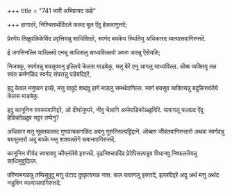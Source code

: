 +++
title = "741 भारी अभिप्रायद ऊहॆ"

+++
हागादरॆ, निश्चितार्थदिंदले फलद मूल ऎंदु हेळलागुत्तदॆ;

प्रेरणॆय तिळुवळिकॆयिंद प्रवृत्तियन्नु साधिसिदरॆ, स्वर्गद बयकॆय स्थितियु अधिकारद व्यत्यासवागिरुत्तदॆ.

ई जगत्तिनल्लि यारिल्लदॆ एनन्नू साधिसलु साध्यविल्लवो अवरु अदन्नु ऎसॆयलि;

निजक्कू, स्वर्गवन्नु बयसुववनु इल्लिये कॆलस माडबेकु, मत्तु बेरॆ एनू आगलु साध्यविल्ल. ऒब्ब व्यक्तियु तन्न स्वंत कर्मगळिंद स्वर्गद संपत्तन्नु पडॆयदिद्दरॆ,

इदु केवल मनुष्यन इच्छॆ, मत्तु यावुदे शब्दवु हागॆ माडलु समर्थवागिल्ल. स्वर्ग बयसुव व्यक्तियन्नु बदुकिरुवंतॆये कॆलस माडबेकु.

इदु कानूनिन स्वरूपवागिद्दरॆ, ओ दीर्घायुष्यरे, नीवु चॆन्नागि अर्थमाडिकॊळ्ळुविरि. यावागलू फलप्रद ऎंदु हेळिकॊळ्ळुव भट्टर तप्पेनु?

अधिकार मत्तु सूक्तवल्लद गुणवाचकगळिंद अवनु गुरुतिसल्पट्टिद्दानॆ. ऒब्बरु जीवंतवागिरुत्तारो अथवा स्वर्गवन्नु बयसुत्तारो अदु बयकॆ मत्तु शाश्वततॆगॆ समानवागिरुत्तदॆ.

कानूनिन वीर्यद स्वभाववु क्रीम्‌नंतॆये इरुत्तदॆ. दृढनिश्चयदिंद प्रेरेपिसल्पडुव विधानवु निष्फलतॆयन्नु साधिसुवुदिल्ल.

परिणामगळन्नु तप्पिसुवुदु मत्तु उंटाद दुष्कृत्यगळ नाश. फल यावागलू इरुत्तदॆ, इल्लदिद्दरॆ अदु अर्थ मत्तु अर्थद नडुविन व्यत्यासवागिरुत्तदॆ.

